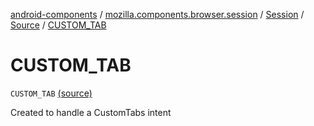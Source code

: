 [android-components](../../../index.md) / [mozilla.components.browser.session](../../index.md) / [Session](../index.md) / [Source](index.md) / [CUSTOM_TAB](./-c-u-s-t-o-m_-t-a-b.md)

# CUSTOM_TAB

`CUSTOM_TAB` [(source)](https://github.com/mozilla-mobile/android-components/blob/master/components/browser/session/src/main/java/mozilla/components/browser/session/Session.kt#L136)

Created to handle a CustomTabs intent

